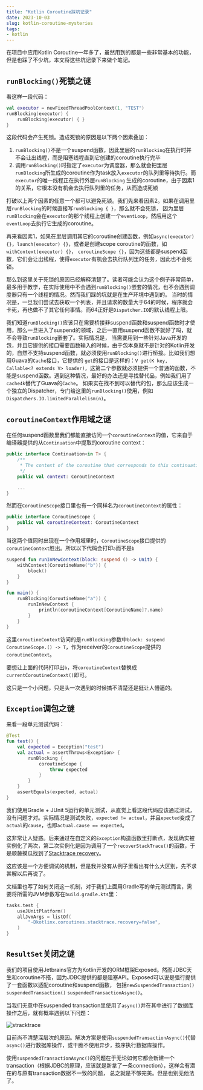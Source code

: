```yaml
---
title: "Kotlin Coroutine踩坑记录"
date: 2023-10-03
slug: kotlin-coroutine-mysteries
tags:
- kotlin
---
```


在项目中应用Kotlin Coroutine一年多了，虽然用到的都是一些非常基本的功能，但是也踩了不少坑，本文将这些坑记录下来做个笔记。

<!--more-->

## `runBlocking()`死锁之谜

看这样一段代码：

```kotlin
val executor = newFixedThreadPoolContext(1, "TEST")
runBlocking(executor) {
    runBlocking(executor) { }
}
```

这段代码会产生死锁。造成死锁的原因是以下两个因素叠加：

1. `runBlocking()`不是一个suspend函数，因此里层的`runBlocking`在执行时并不会让出线程，而是阻塞线程直到它创建的coroutine执行完毕
2. 调用`runBlocking()`时指定了`executor`为调度器，那么就会把里层`runBlocking`所生成的coroutine作为task放入`executor`的队列里等待执行。而`executor`的唯一线程正在执行外层`runBlocking`
生成的coroutine，由于因素1的关系，它根本没有机会去执行队列里的任务，从而造成死锁

打破以上两个因素的任意一个都可以避免死锁。我们先来看因素2。如果在调用里层`runBlocking`的时候直接写`runBlocking { }`，那么就不会死锁，
因为里层`runBlocking`会在`executor`的那个线程上创建一个`eventLoop`，然后用这个`eventLoop`去执行它生成的coroutine。

再来看因素1，如果在里层调用其它的coroutine创建函数，例如`async(executor) {}`，`launch(executor) {}`，或者是创建scope coroutine的函数，如`withContext(executor) {}`，
`coroutineScope {}`，因为这些都是suspend函数，它们会让出线程，使得`executor`有机会去执行队列里的任务，因此也不会死锁。

那么到这里关于死锁的原因已经解释清楚了。读者可能会认为这个例子非常简单，最多用于教学，在实际使用中不会遇到`runBlocking()`嵌套的情况，也不会遇到调度器只有一个线程的情况。然而我们踩的坑就是在生产环境中遇到的。
当时的情况是，一旦我们尝试去获取一个列表，并且请求的数量大于64的时候，程序就会卡死，再也做不了其它任何事情。而64正好是`Dispatcher.IO`的默认线程上限。

我们知道`runBlocking()`应该只在需要桥接非suspend函数和suspend函数时才使用，那么一旦进入了suspend的领域，之后一直用suspend函数不就好了吗，就不会导致`runBlocking`嵌套了。实际情况是，
当需要用到一些针对Java开发的包，并且它提供的接口需要函数输入的时候，由于包本身就不是针对的Kotlin开发的，自然不支持suspend函数，就必须使用`runBlocking()`进行桥接。比如我们想用Guava的`Cache`接口，它提供的
`get`的接口是这样的：`V get(K key, Callable<? extends V> loader)`，这第二个参数就必须提供一个普通的函数，不能是suspend函数。遇到这种情况，最好的办法还是寻找替代品，例如我们用了`cache4k`替代了Guava的`Cache`。
如果实在找不到可以替代的包，那么应该生成一个独立的Dispatcher，专门给这里的`runBlocking()`使用，例如`Dispatchers.IO.limitedParallelism(n)`。

## `coroutineContext`作用域之谜

在任何suspend函数里我们都能直接访问一个`coroutineContext`的值，它来自于编译器提供的从`Continuation`中提取的coroutine context：

```kotlin
public interface Continuation<in T> {
    /**
     * The context of the coroutine that corresponds to this continuation.
     */
    public val context: CoroutineContext

    ...
}
```

然而在`CoroutineScope`接口里也有一个同样名为`coroutineContext`的属性：

```kotlin
public interface CoroutineScope {
    public val coroutineContext: CoroutineContext
}
```

当这两个值同时出现在一个作用域里时，`CoroutineScope`接口提供的`coroutineContext`胜出。所以以下代码会打印`a`而不是`b`

```kotlin
suspend fun runInNewContext(block: suspend () -> Unit) {
    withContext(CoroutineName("b")) {
        block()
    }
}

fun main() {
    runBlocking(CoroutineName("a")) {
        runInNewContext {
            println(coroutineContext[CoroutineName]?.name)
        }
    }
}
```

这里`coroutineContext`访问的是`runBlocking`参数中`block: suspend CoroutineScope.() -> T`，作为receiver的`CoroutineScope`提供的`coroutineContext`。

要想让上面的代码打印出`b`，将`coroutineContext`替换成`currentCoroutineContext()`即可。

这只是一个小问题，只是头一次遇到的时候搞不清楚还是挺让人懵逼的。

## `Exception`调包之谜

来看一段单元测试代码：

```kotlin
@Test
fun test() {
    val expected = Exception("test")
    val actual = assertThrows<Exception> {
        runBlocking {
            coroutineScope {
                throw expected
            }
        }
    }
    assertEquals(expected, actual)
}
```

我们使用Gradle + JUnit 5运行的单元测试，从直觉上看这段代码应该通过测试，没有问题才对。实际情况是测试失败，`expected != actual`，并且`epected`变成了`actual`的`cause`，也即`actual.cause == expected`。

这非常让人疑惑。后来通过在自定义的`Exception`构造函数里打断点，发现确实被实例化了两次，第二次实例化是因为调用了一个`recoverStackTrace()`的函数，于是顺藤摸瓜找到了[Stacktrace recovery](https://github.com/Kotlin/kotlinx.coroutines/blob/master/docs/topics/debugging.md#stacktrace-recovery)。

这应该是一个方便调试的机制，但是我并没有从例子里看出有什么大区别，先不求甚解以后再说了。

文档里也写了如何关闭这一机制，对于我们上面用Gradle写的单元测试而言，需要将所需的JVM参数写在`build.gradle.kts`里：

```kotlin
tasks.test {
    useJUnitPlatform()
    allJvmArgs = listOf(
        "-Dkotlinx.coroutines.stacktrace.recovery=false",
    )
}
```

## `ResultSet`关闭之谜

我们的项目使用Jetbrains官方为Kotlin开发的ORM框架Exposed。然而JDBC天生和coroutine不搭，因为JDBC提供的都是阻塞API。Exposed可以说是强行提供了一套函数以适配coroutine和suspend函数，
包括`newSuspendedTransaction()` `suspendedTransaction()` `suspendedTransactionAsync()`。

当我们无意中在suspended transaction里使用了`async()`并在其中进行了数据库操作之后，就有概率遇到以下问题：

![stracktrace](https://res.cloudinary.com/core2duoe6420/image/upload/v1696337185/posts/kotlin-coroutine-mysteries/stacktrace_vqg5g5.png)

目前尚不清楚深层次的原因。解决方案是使用`suspendedTransactionAsync()`代替`async()`进行数据库操作，或干脆不使用异步，按序执行数据库操作。

使用`suspendedTransactionAsync()`的问题在于无论如何它都会新建一个transaction（根据JDBC的原理，应该就是新拿了一条connection），这样会有潜在的与原有transaction数据不一致的问题，
总之就是不够完美。但是也别无他法了。